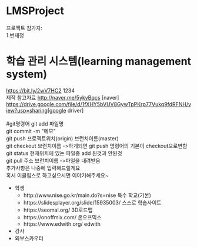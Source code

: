 # LMSProject
프로젝트 참가자:<br>
1.변재정<br>
# 학습 관리 시스템(learning management system)
https://bit.ly/2wV7HC2 1234<br>
제작 참고자료 http://naver.me/5ykyBqcs [naver] <br> https://drive.google.com/file/d/1fXHY5bVUV8GywTpPKrp77Vukq9fdRFNH/view?usp=sharing[google driver]<br>
<br>
#git명령어
git add 파일명<br>
git commit -m "메모"<br>
git push 프로젝트위치(origin) 브런치이름(master)<br>
git checkout 브런치이름 ->하게되면 git push 명령어의 기본이 checkout으로변함<br>
git status 현재위치에 있는 파일중 add 된것과 안된것 <br>
git pull 주소 브런치이름 ->파일을 내려받음<br>
추가사항은 나중에 입력해드릴게요<br>
혹시 이클립스로 하고싶으시면 이야기해주세요~<br>


<ul>
  <li>학생
    <ul>
      <li>http://www.nise.go.kr/main.do?s=nise 특수 학교(기본)</li>
      <li>https://slidesplayer.org/slide/15935003/ 스스로 학습사이트 </li>
      <li>https://seomal.org/ 3D로드맵 </li>
      <li>https://onoffmix.com/ 온오프믹스</li>
      <li>https://www.edwith.org/ edwith</li>
    </ul>
  </li>
  <li>강사</li>
  <li>외부스카우터</li>
<ul>

